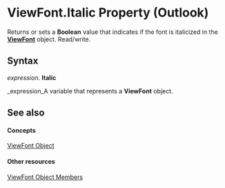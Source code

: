 
# ViewFont.Italic Property (Outlook)

Returns or sets a  **Boolean** value that indicates if the font is italicized in the **[ViewFont](cbd7c6ce-f49a-1627-0ad9-a019911fb47b.md)** object. Read/write.


## Syntax

 _expression_. **Italic**

 _expression_A variable that represents a  **ViewFont** object.


## See also


#### Concepts


 [ViewFont Object](cbd7c6ce-f49a-1627-0ad9-a019911fb47b.md)
#### Other resources


 [ViewFont Object Members](7ab1bdba-8b1e-a516-f44c-d6e91d56e4d3.md)
